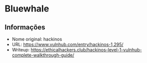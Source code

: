 # Bluewhale

## Informações

* Nome original: hackinos
* URL: https://www.vulnhub.com/entry/hackinos-1,295/
* Writeup: https://ethicalhackers.club/hackinos-level-1-vulnhub-complete-walkthrough-guide/
